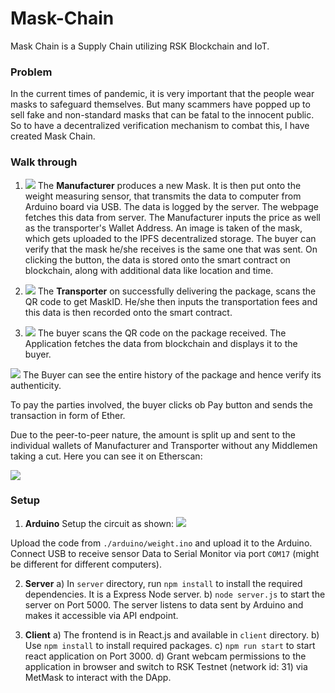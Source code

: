 # Mask-Chain
Mask Chain is a Supply Chain utilizing RSK Blockchain and IoT.

### Problem
In the current times of pandemic, it is very important that the people wear masks to safeguard themselves. But many scammers have popped up to sell fake and non-standard masks that can be fatal to the innocent public.
So to have a decentralized verification mechanism to combat this, I have created Mask Chain.

### Walk through
1. ![](https://i.imgur.com/QqaYnfb.png)
The **Manufacturer** produces a new Mask. It is then put onto the weight measuring sensor, that transmits the data to computer from Arduino board via USB. The data is logged by the server. The webpage fetches this data from server.
The Manufacturer inputs the price as well as the transporter's Wallet Address.
An image is taken of the mask, which gets uploaded to the IPFS decentralized storage. The buyer can verify that the mask he/she receives is the same one that was sent.
On clicking the button, the data is stored onto the smart contract on blockchain, along with additional data like location and time.

2. ![](https://i.imgur.com/6uRFM76.png)
The **Transporter** on successfully delivering the package, scans the QR code to get MaskID. He/she then inputs the transportation fees and this data is then recorded onto the smart contract.

3. ![](https://i.imgur.com/rPaPJJe.png)
The buyer scans the QR code on the package received.
The Application fetches the data from blockchain and displays it to the buyer.

![](https://i.imgur.com/K8w3LbK.png)
The Buyer can see the entire history of the package and hence verify its authenticity.

To pay the parties involved, the buyer clicks ob Pay button and sends the transaction in form of Ether.

Due to the peer-to-peer nature, the amount is split up and sent to the individual wallets of Manufacturer and Transporter without any Middlemen taking a cut.
Here you can see it on Etherscan:

![](https://i.imgur.com/IU1corI.png)

### Setup
1. **Arduino**
Setup the circuit as shown:
![](https://i.imgur.com/xnZqOZp.png)

Upload the code from `./arduino/weight.ino` and upload it to the Arduino. Connect USB to receive sensor Data to Serial Monitor via port `COM17` (might be different for different computers).

2. **Server**
a) In `server` directory, run `npm install` to install the required dependencies. It is a Express Node server.
b) `node server.js` to start the server on Port 5000. The server listens to data sent by Arduino and makes it accessible via API endpoint.

3. **Client**
a) The frontend is in React.js and available in `client` directory.
b) Use `npm install` to install required packages.
c) `npm run start` to start react application on Port 3000.
d) Grant webcam permissions to the application in browser and switch to RSK Testnet (network id: 31) via MetMask to interact with the DApp.
